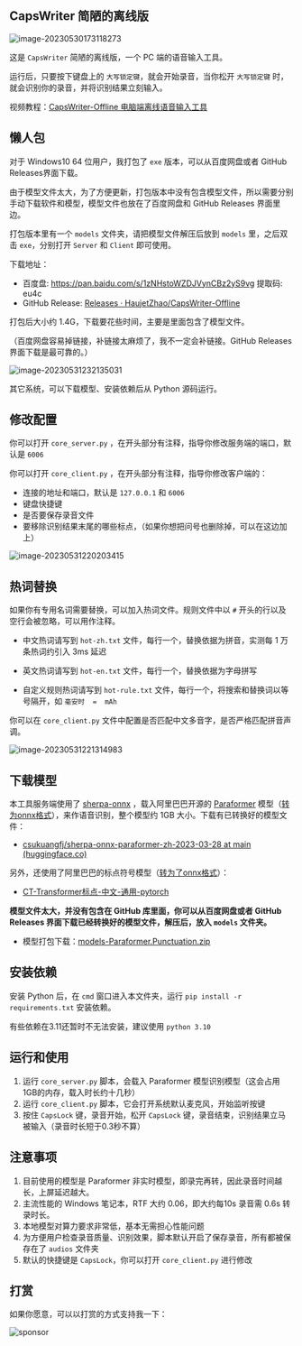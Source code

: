 ## CapsWriter 简陋的离线版

![image-20230530173118273](assets/image-20230530173118273.png) 

这是 `CapsWriter` 简陋的离线版，一个 PC 端的语音输入工具。

运行后，只要按下键盘上的 `大写锁定键`，就会开始录音，当你松开 `大写锁定键` 时，就会识别你的录音，并将识别结果立刻输入。

视频教程：[CapsWriter-Offline 电脑端离线语音输入工具](https://www.bilibili.com/video/BV1fo4y1T7KN/)  

## 懒人包

对于 Windows10 64 位用户，我打包了 `exe` 版本，可以从百度网盘或者 GitHub Releases界面下载。

由于模型文件太大，为了方便更新，打包版本中没有包含模型文件，所以需要分别手动下载软件和模型，模型文件也放在了百度网盘和 GitHub Releases 界面里边。

打包版本里有一个 `models` 文件夹，请把模型文件解压后放到 `models` 里，之后双击 `exe`，分别打开 `Server` 和 `Client` 即可使用。

下载地址：

- 百度盘: https://pan.baidu.com/s/1zNHstoWZDJVynCBz2yS9vg 提取码: eu4c 
- GitHub Release: [Releases · HaujetZhao/CapsWriter-Offline](https://github.com/HaujetZhao/CapsWriter-Offline/releases) 

打包后大小约 1.4G，下载要花些时间，主要是里面包含了模型文件。

（百度网盘容易掉链接，补链接太麻烦了，我不一定会补链接。GitHub Releases 界面下载是最可靠的。）

![image-20230531232135031](assets/image-20230531232135031.png) 

其它系统，可以下载模型、安装依赖后从 Python 源码运行。

## 修改配置

你可以打开 `core_server.py` ，在开头部分有注释，指导你修改服务端的端口，默认是 `6006`

你可以打开 `core_client.py` ，在开头部分有注释，指导你修改客户端的：

- 连接的地址和端口，默认是 `127.0.0.1` 和 `6006` 
- 键盘快捷键
- 是否要保存录音文件
- 要移除识别结果末尾的哪些标点，（如果你想把问号也删除掉，可以在这边加上）

![image-20230531220203415](assets/image-20230531220203415.png)



## 热词替换

如果你有专用名词需要替换，可以加入热词文件。规则文件中以 `#` 开头的行以及空行会被忽略，可以用作注释。

- 中文热词请写到 `hot-zh.txt` 文件，每行一个，替换依据为拼音，实测每 1 万条热词约引入 3ms 延迟

- 英文热词请写到 `hot-en.txt` 文件，每行一个，替换依据为字母拼写

- 自定义规则热词请写到 `hot-rule.txt` 文件，每行一个，将搜索和替换词以等号隔开，如 `毫安时  =  mAh` 

你可以在 `core_client.py` 文件中配置是否匹配中文多音字，是否严格匹配拼音声调。

![image-20230531221314983](assets/image-20230531221314983.png) 


## 下载模型

本工具服务端使用了 [sherpa-onnx](https://k2-fsa.github.io/sherpa/onnx/index.html) ，载入阿里巴巴开源的 [Paraformer](https://www.modelscope.cn/models/damo/speech_paraformer-large_asr_nat-zh-cn-16k-common-vocab8404-pytorch/summary) 模型（[转为onnx格式](https://k2-fsa.github.io/sherpa/onnx/pretrained_models/offline-paraformer/paraformer-models.html)），来作语音识别，整个模型约 1GB 大小。下载有已转换好的模型文件：

- [csukuangfj/sherpa-onnx-paraformer-zh-2023-03-28 at main (huggingface.co)](https://huggingface.co/csukuangfj/sherpa-onnx-paraformer-zh-2023-03-28/tree/main) 

另外，还使用了阿里巴巴的标点符号模型（[转为了onnx格式](https://github.com/alibaba-damo-academy/FunASR/tree/main/funasr/export)）：

- [CT-Transformer标点-中文-通用-pytorch ](https://modelscope.cn/models/damo/punc_ct-transformer_zh-cn-common-vocab272727-pytorch/summary) 

**模型文件太大，并没有包含在 GitHub 库里面，你可以从百度网盘或者 GitHub Releases 界面下载已经转换好的模型文件，解压后，放入 `models` 文件夹。** 

- 模型打包下载：[models-Paraformer.Punctuation.zip](https://github.com/HaujetZhao/CapsWriter-Offline/releases/download/v0.3/models-Paraformer.Punctuation.zip)


## 安装依赖

安装 Python 后，在 `cmd` 窗口进入本文件夹，运行 `pip install -r requirements.txt` 安装依赖。

有些依赖在3.11还暂时不无法安装，建议使用 `python 3.10`

## 运行和使用

1. 运行 `core_server.py` 脚本，会载入 Paraformer 模型识别模型（这会占用1GB的内存，载入时长约十几秒）
2. 运行 `core_client.py` 脚本，它会打开系统默认麦克风，开始监听按键
3. 按住 `CapsLock` 键，录音开始，松开 `CapsLock` 键，录音结束，识别结果立马被输入（录音时长短于0.3秒不算）

## 注意事项

1. 目前使用的模型是 Paraformer 非实时模型，即录完再转，因此录音时间越长，上屏延迟越大。
2. 主流性能的 Windows 笔记本，RTF 大约 0.06，即大约每10s 录音需 0.6s 转录时长。
3. 本地模型对算力要求非常低，基本无需担心性能问题
4. 为方便用户检查录音质量、识别效果，脚本默认开启了保存录音，所有都被保存在了 `audios` 文件夹
5. 默认的快捷键是 `CapsLock`，你可以打开 `core_client.py` 进行修改

## 打赏

如果你愿意，可以以打赏的方式支持我一下：

![sponsor](assets/sponsor.jpg)